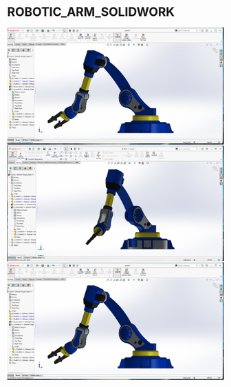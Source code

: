 # ROBOTIC_ARM_SOLIDWORK

![IMAGE 1](https://github.com/cjayahansa/ROBOTIC_ARM_SOLIDWORK/blob/main/Screenshot%202025-10-19%20194633.png)
![IMAGE 1](https://github.com/cjayahansa/ROBOTIC_ARM_SOLIDWORK/blob/main/Screenshot%202025-10-19%20194733.png)
![IMAGE 1](https://github.com/cjayahansa/ROBOTIC_ARM_SOLIDWORK/blob/main/Screenshot%202025-10-19%20194633.png)
